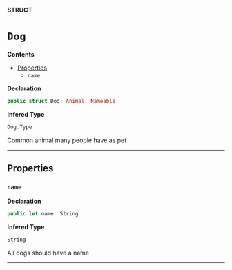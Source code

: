 **STRUCT**
# `Dog`

**Contents**
- [Properties](#properties)
  - `name`

**Declaration**
```swift
public struct Dog: Animal, Nameable
```

**Infered Type**
```swift
Dog.Type
```

Common animal many people have as pet

--------------------

## Properties
### `name`

**Declaration**
```swift
public let name: String
```

**Infered Type**
```swift
String
```

All dogs should have a name

--------------------


